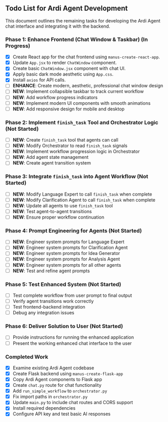 ## Todo List for Ardi Agent Development

This document outlines the remaining tasks for developing the Ardi Agent chat interface and integrating it with the backend.

### Phase 1: Enhance Frontend (Chat Window & Taskbar) (In Progress)
- [x] Create React app for the chat frontend using `manus-create-react-app`.
- [x] Update `App.jsx` to render `ChatWindow` component.
- [x] Create basic `ChatWindow.jsx` component with chat UI.
- [x] Apply basic dark mode aesthetic using `App.css`.
- [x] Install `axios` for API calls.
- [ ] **ENHANCE**: Create modern, aesthetic, professional chat window design
- [ ] **NEW**: Implement collapsible taskbar to track current workflow
- [ ] **NEW**: Add workflow progress indicators
- [ ] **NEW**: Implement modern UI components with smooth animations
- [ ] **NEW**: Add responsive design for mobile and desktop

### Phase 2: Implement `finish_task` Tool and Orchestrator Logic (Not Started)
- [ ] **NEW**: Create `finish_task` tool that agents can call
- [ ] **NEW**: Modify Orchestrator to read `finish_task` signals
- [ ] **NEW**: Implement workflow progression logic in Orchestrator
- [ ] **NEW**: Add agent state management
- [ ] **NEW**: Create agent transition system

### Phase 3: Integrate `finish_task` into Agent Workflow (Not Started)
- [ ] **NEW**: Modify Language Expert to call `finish_task` when complete
- [ ] **NEW**: Modify Clarification Agent to call `finish_task` when complete
- [ ] **NEW**: Update all agents to use `finish_task` tool
- [ ] **NEW**: Test agent-to-agent transitions
- [ ] **NEW**: Ensure proper workflow continuation

### Phase 4: Prompt Engineering for Agents (Not Started)
- [ ] **NEW**: Engineer system prompts for Language Expert
- [ ] **NEW**: Engineer system prompts for Clarification Agent
- [ ] **NEW**: Engineer system prompts for Idea Generator
- [ ] **NEW**: Engineer system prompts for Analysis Agent
- [ ] **NEW**: Engineer system prompts for all other agents
- [ ] **NEW**: Test and refine agent prompts

### Phase 5: Test Enhanced System (Not Started)
- [ ] Test complete workflow from user prompt to final output
- [ ] Verify agent transitions work correctly
- [ ] Test frontend-backend integration
- [ ] Debug any integration issues

### Phase 6: Deliver Solution to User (Not Started)
- [ ] Provide instructions for running the enhanced application
- [ ] Present the working enhanced chat interface to the user

### Completed Work
- [x] Examine existing Ardi Agent codebase
- [x] Create Flask backend using `manus-create-flask-app`
- [x] Copy Ardi Agent components to Flask app
- [x] Create `chat.py` route for chat functionality
- [x] Add `run_simple_workflow` to `orchestrator.py`
- [x] Fix import paths in `orchestrator.py`
- [x] Update `main.py` to include chat routes and CORS support
- [x] Install required dependencies
- [x] Configure API key and test basic AI responses